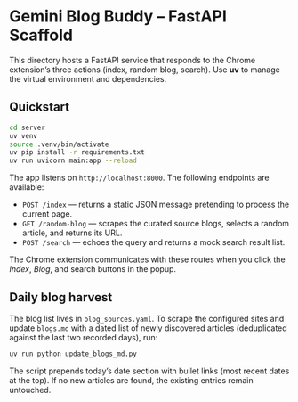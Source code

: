 # Gemini Blog Buddy – FastAPI Scaffold

This directory hosts a FastAPI service that responds to the Chrome extension’s three actions (index, random blog, search). Use **uv** to manage the virtual environment and dependencies.

## Quickstart

```bash
cd server
uv venv
source .venv/bin/activate
uv pip install -r requirements.txt
uv run uvicorn main:app --reload
```

The app listens on `http://localhost:8000`. The following endpoints are available:

- `POST /index` — returns a static JSON message pretending to process the current page.
- `GET /random-blog` — scrapes the curated source blogs, selects a random article, and returns its URL.
- `POST /search` — echoes the query and returns a mock search result list.

The Chrome extension communicates with these routes when you click the *Index*, *Blog*, and search buttons in the popup.

## Daily blog harvest
The blog list lives in `blog_sources.yaml`. To scrape the configured sites and update `blogs.md` with a dated list of newly discovered articles (deduplicated against the last two recorded days), run:

```bash
uv run python update_blogs_md.py
```

The script prepends today’s date section with bullet links (most recent dates at the top). If no new articles are found, the existing entries remain untouched.

